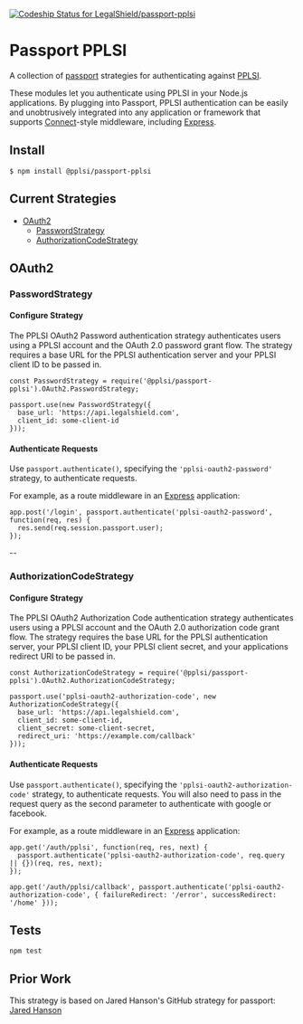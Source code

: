 [![Codeship Status for LegalShield/passport-pplsi](https://app.codeship.com/projects/257350e0-f4f5-0136-2f32-1e71af04627f/status?branch=master)](/projects/320798)

# Passport PPLSI
A collection of [passport](http://www.passportjs.org/) strategies for authenticating against [PPLSI](https://legalshield.com/).

These modules let you authenticate using PPLSI in your Node.js applications. By plugging into Passport, PPLSI authentication can be easily and unobtrusively integrated into any application or framework that supports [Connect](http://www.senchalabs.org/connect/)-style middleware, including [Express](http://expressjs.com/).

## Install
    $ npm install @pplsi/passport-pplsi

## Current Strategies
* [OAuth2](#oauth2)
  * [PasswordStrategy](#passwordstrategy)
  * [AuthorizationCodeStrategy](#authorizationcodestrategy)

## OAuth2

### PasswordStrategy

#### Configure Strategy
The PPLSI OAuth2 Password authentication strategy authenticates users using a PPLSI account and the OAuth 2.0 password grant flow. The strategy requires a base URL for the PPLSI authentication server and your PPLSI client ID to be passed in.

    const PasswordStrategy = require('@pplsi/passport-pplsi').OAuth2.PasswordStrategy;

    passport.use(new PasswordStrategy({
      base_url: 'https://api.legalshield.com',
      client_id: some-client-id
    }));

#### Authenticate Requests
Use `passport.authenticate()`, specifying the `'pplsi-oauth2-password'` strategy, to authenticate requests.

For example, as a route middleware in an [Express](http://expressjs.com/) application:

    app.post('/login', passport.authenticate('pplsi-oauth2-password', function(req, res) {
      res.send(req.session.passport.user);
    });
    
--

### AuthorizationCodeStrategy

#### Configure Strategy
The PPLSI OAuth2 Authorization Code authentication strategy authenticates users using a PPLSI account and the OAuth 2.0 authorization code grant flow. The strategy requires the base URL for the PPLSI authentication server, your PPLSI client ID, your PPLSI client secret, and your applications redirect URI to be passed in.

    const AuthorizationCodeStrategy = require('@pplsi/passport-pplsi').OAuth2.AuthorizationCodeStrategy;

    passport.use('pplsi-oauth2-authorization-code', new AuthorizationCodeStrategy({
      base_url: 'https://api.legalshield.com',
      client_id: some-client-id,
      client_secret: some-client-secret,
      redirect_uri: 'https://example.com/callback'
    }));

#### Authenticate Requests
Use `passport.authenticate()`, specifying the `'pplsi-oauth2-authorization-code'` strategy, to authenticate requests. You will also need to pass in the request query as the second parameter to authenticate with google or facebook.

For example, as a route middleware in an [Express](http://expressjs.com/) application:

    app.get('/auth/pplsi', function(req, res, next) {
      passport.authenticate('pplsi-oauth2-authorization-code', req.query || {})(req, res, next);
    });
    
    app.get('/auth/pplsi/callback', passport.authenticate('pplsi-oauth2-authorization-code', { failureRedirect: '/error', successRedirect: '/home' }));

## Tests
    npm test

## Prior Work
This strategy is based on Jared Hanson's GitHub strategy for passport: [Jared Hanson](http://github.com/jaredhanson)